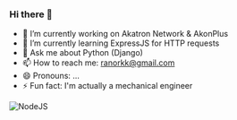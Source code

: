 ### Hi there 👋

- 🔭 I’m currently working on Akatron Network & AkonPlus
- 🌱 I’m currently learning ExpressJS for HTTP requests
- 💬 Ask me about Python (Django)
- 📫 How to reach me: ranorkk@gmail.com
- 😄 Pronouns: ...
- ⚡ Fun fact: I'm actually a mechanical engineer

![NodeJS](https://badges.aleen42.com/src/node.svg)
